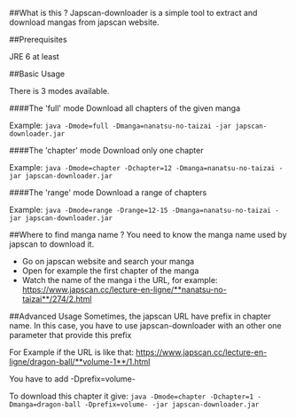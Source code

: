 ##What is this ?
Japscan-downloader is a simple tool to extract and download mangas from japscan website.

##Prerequisites

JRE 6 at least

##Basic Usage

There is 3 modes available.

####The 'full' mode
Download all chapters of the given manga

Example: `java -Dmode=full -Dmanga=nanatsu-no-taizai -jar japscan-downloader.jar`

####The 'chapter' mode
Download only one chapter

Example: `java -Dmode=chapter -Dchapter=12 -Dmanga=nanatsu-no-taizai -jar japscan-downloader.jar`

####The 'range' mode
Download a range of chapters

Example: `java -Dmode=range -Drange=12-15 -Dmanga=nanatsu-no-taizai -jar japscan-downloader.jar`

##Where to find manga name ?
You need to know the manga name used by japscan to download it.
- Go on japscan website and search your manga
- Open for example the first chapter of the manga
- Watch the name of the manga i the URL, for example: https://www.japscan.cc/lecture-en-ligne/**nanatsu-no-taizai**/274/2.html

##Advanced Usage
Sometimes, the japscan URL have prefix in chapter name. In this case, you have to use japscan-downloader with an other one parameter that provide this prefix

For Example if the URL is like that: https://www.japscan.cc/lecture-en-ligne/dragon-ball/**volume-1**/1.html

You have to add -Dprefix=volume-

To download this chapter it give: `java -Dmode=chapter -Dchapter=1 -Dmanga=dragon-ball -Dprefix=volume- -jar japscan-downloader.jar`